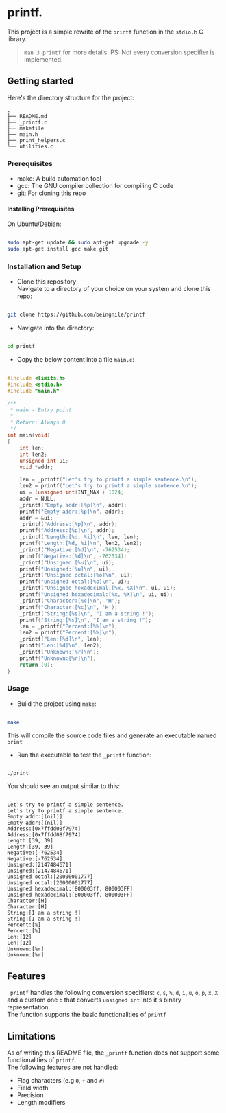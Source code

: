 # printf.

This project is a simple rewrite of the `printf` function in the `stdio.h` C library.  
>`man 3 printf` for more details.
PS: Not every conversion specifier is implemented.  

## Getting started
Here's the directory structure for the project:

```
.
├── README.md
├── _printf.c
├── makefile
├── main.h
├── print_helpers.c
└── utilities.c

```

### Prerequisites

* make: A build automation tool
* gcc: The GNU compiler collection for compiling C code
* git: For cloning this repo

#### Installing Prerequisites
On Ubuntu/Debian:

```sh

sudo apt-get update && sudo apt-get upgrade -y
sudo apt-get install gcc make git

```

### Installation and Setup
* Clone this repository  
Navigate to a directory of your choice on your system and clone this repo:

```sh

git clone https://github.com/beingnile/printf

```

* Navigate into the directory:

```sh

cd printf

```

* Copy the below content into a file `main.c`:

```c

#include <limits.h>
#include <stdio.h>
#include "main.h"

/**
 * main - Entry point
 *
 * Return: Always 0
 */
int main(void)
{
    int len;
    int len2;
    unsigned int ui;
	void *addr;

    len = _printf("Let's try to printf a simple sentence.\n");
    len2 = printf("Let's try to printf a simple sentence.\n");
    ui = (unsigned int)INT_MAX + 1024;
	addr = NULL;
    _printf("Empty addr:[%p]\n", addr);
    printf("Empty addr:[%p]\n", addr);
    addr = &ui;
    _printf("Address:[%p]\n", addr);
    printf("Address:[%p]\n", addr);
    _printf("Length:[%d, %i]\n", len, len);
    printf("Length:[%d, %i]\n", len2, len2);
    _printf("Negative:[%d]\n", -762534);
    printf("Negative:[%d]\n", -762534);
    _printf("Unsigned:[%u]\n", ui);
    printf("Unsigned:[%u]\n", ui);
    _printf("Unsigned octal:[%o]\n", ui);
    printf("Unsigned octal:[%o]\n", ui);
    _printf("Unsigned hexadecimal:[%x, %X]\n", ui, ui);
    printf("Unsigned hexadecimal:[%x, %X]\n", ui, ui);
    _printf("Character:[%c]\n", 'H');
    printf("Character:[%c]\n", 'H');
    _printf("String:[%s]\n", "I am a string !");
    printf("String:[%s]\n", "I am a string !");
    len = _printf("Percent:[%%]\n");
    len2 = printf("Percent:[%%]\n");
    _printf("Len:[%d]\n", len);
    printf("Len:[%d]\n", len2);
    _printf("Unknown:[%r]\n");
    printf("Unknown:[%r]\n");
    return (0);
}

```

### Usage
* Build the project using `make`:

```sh

make

```
This will compile the source code files and generate an executable named `print`

* Run the executable to test the `_printf` function:

```sh

./print

```

You should see an output similar to this:

```

Let's try to printf a simple sentence.
Let's try to printf a simple sentence.
Empty addr:[(nil)]
Empty addr:[(nil)]
Address:[0x7ffdd08f7974]
Address:[0x7ffdd08f7974]
Length:[39, 39]
Length:[39, 39]
Negative:[-762534]
Negative:[-762534]
Unsigned:[2147484671]
Unsigned:[2147484671]
Unsigned octal:[20000001777]
Unsigned octal:[20000001777]
Unsigned hexadecimal:[800003ff, 800003FF]
Unsigned hexadecimal:[800003ff, 800003FF]
Character:[H]
Character:[H]
String:[I am a string !]
String:[I am a string !]
Percent:[%]
Percent:[%]
Len:[12]
Len:[12]
Unknown:[%r]
Unknown:[%r]

```

## Features
`_printf` handles the following conversion specifiers: `c`, `s`, `%`, `d`, `i`, `u`, `o`,  `p`, `x`, `X`
and a custom one `b` that converts `unsigned int` into it's binary representation.  
The function supports the basic functionalities of `printf`

## Limitations
As of writing this README file, the `_printf` function does not support some functionalities of
`printf`.  
The following features are not handled:  
* Flag characters (e.g `0`, `+` and `#`)
* Field width
* Precision
* Length modifiers
